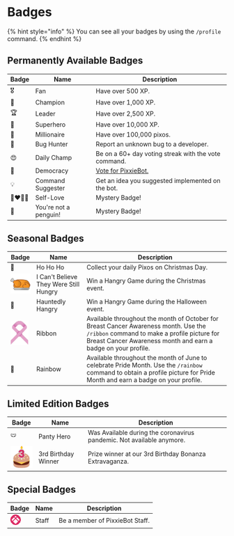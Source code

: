# Badges

{% hint style="info" %}
You can see all your badges by using the `/profile` command.
{% endhint %}

## Permanently Available Badges

| Badge | Name                  | Description                                          |
| ----- | --------------------- | ---------------------------------------------------- |
| 🎖️    | Fan                   | Have over 500 XP.                                    |
| 🏅    | Champion              | Have over 1,000 XP.                                  |
| 🏆    | Leader                | Have over 2,500 XP.                                  |
| 🦸    | Superhero             | Have over 10,000 XP.                                 |
| 🏰    | Millionaire           | Have over 100,000 pixos.                             |
| 🐞    | Bug Hunter            | Report an unknown bug to a developer.                |
| 😍    | Daily Champ           | Be on a 60+ day voting streak with the vote command. |
| 🗽    | Democracy             | [Vote for PixxieBot.](https://pixx.ie/vote)          |
| 💡    | Command Suggester     | Get an idea you suggested implemented on the bot.    |
| 👨‍❤️‍💋‍👨    | Self-Love             | Mystery Badge!                                       |
| 🐧    | You're not a penguin! | Mystery Badge!                                       |

## Seasonal Badges

| Badge                                                  | Name                                   | Description                                                                                                                                                                                          |
| ------------------------------------------------------ | -------------------------------------- | ---------------------------------------------------------------------------------------------------------------------------------------------------------------------------------------------------- |
| 🎅                                                     | Ho Ho Ho                               | Collect your daily Pixos on Christmas Day.                                                                                                                                                           |
| ![](../../.gitbook/assets/pixxie_hangryxmas.png)       | I Can't Believe They Were Still Hungry | Win a Hangry Game during the Christmas event.                                                                                                                                                        |
| 🎃                                                     | Hauntedly Hangry                       | Win a Hangry Game during the Halloween event.                                                                                                                                                        |
| ![](../../.gitbook/assets/pixxie_bcancerawareness.png) | Ribbon                                 | Available throughout the month of October for Breast Cancer Awareness month. Use the `/ribbon` command to make a profile picture for Breast Cancer Awareness month and earn a badge on your profile. |
| 🌈                                                     | Rainbow                                | Available throughout the month of June to celebrate Pride Month. Use the `/rainbow` command to obtain a profile picture for Pride Month and earn a badge on your profile.                            |

## Limited Edition Badges

| Badge                                             | Name                | Description                                                           |
| ------------------------------------------------- | ------------------- | --------------------------------------------------------------------- |
| 🩲                                                | Panty Hero          | Was Available during the coronavirus pandemic. Not available anymore. |
| ![](../../.gitbook/assets/pixxie_3rdbirthday.png) | 3rd Birthday Winner | Prize winner at our 3rd Birthday Bonanza Extravaganza.                |

## Special Badges

| Badge                                       | Name  | Description                     |
| ------------------------------------------- | ----- | ------------------------------- |
| ![](../../.gitbook/assets/pixxie_staff.gif) | Staff | Be a member of PixxieBot Staff. |
